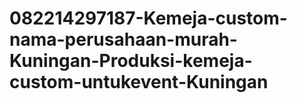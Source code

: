 # 082214297187-Kemeja-custom-nama-perusahaan-murah-Kuningan-Produksi-kemeja-custom-untukevent-Kuningan